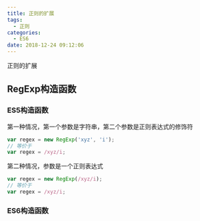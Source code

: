```yaml
---
title: 正则的扩展
tags:
  - 正则
categories:
  - ES6
date: 2018-12-24 09:12:06
---
```


正则的扩展
<!--more-->
## RegExp构造函数
### ES5构造函数
第一种情况，第一个参数是字符串，第二个参数是正则表达式的修饰符
```js
var regex = new RegExp('xyz', 'i');
// 等价于
var regex = /xyz/i;
```
第二种情况，参数是一个正则表达式
```js
var regex = new RegExp(/xyz/i);
// 等价于
var regex = /xyz/i;
```
### ES6构造函数
